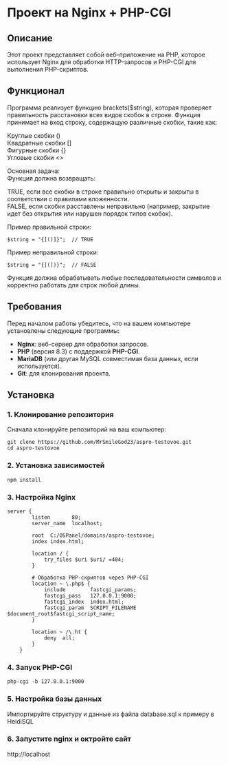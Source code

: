 # Проект на Nginx + PHP-CGI

## Описание
Этот проект представляет собой веб-приложение на PHP, которое использует Nginx для обработки HTTP-запросов и PHP-CGI для выполнения PHP-скриптов.

## Функционал
Программа реализует функцию brackets($string), которая проверяет правильность расстановки всех видов скобок в строке. Функция принимает на вход строку, содержащую различные скобки, такие как:

Круглые скобки () \
Квадратные скобки [] \
Фигурные скобки {} \
Угловые скобки <> 

Основная задача: \
Функция должна возвращать:

TRUE, если все скобки в строке правильно открыты и закрыты в соответствии с правилами вложенности. \
FALSE, если скобки расставлены неправильно (например, закрытие идет без открытия или нарушен порядок типов скобок).

Пример правильной строки:
```
$string = "{[()]}";  // TRUE
```
Пример неправильной строки:
```
$string = "{[(])}";  // FALSE
```
Функция должна обрабатывать любые последовательности символов и корректно работать для строк любой длины.

## Требования
Перед началом работы убедитесь, что на вашем компьютере установлены следующие программы:
- **Nginx**: веб-сервер для обработки запросов.
- **PHP** (версия 8.3) с поддержкой **PHP-CGI**.
- **MariaDB** (или другая MySQL совместимая база данных, если используется).
- **Git**: для клонирования проекта.

## Установка

### 1. Клонирование репозитория
Сначала клонируйте репозиторий на ваш компьютер:

```
git clone https://github.com/MrSmileGod23/aspro-testovoe.git
cd aspro-testovoe
```

### 2. Установка зависимостей

```
npm install
```

### 3. Настройка Nginx

```
server {
        listen       80;
        server_name  localhost;

        root  C:/OSPanel/domains/aspro-testovoe;
        index index.html;

        location / {
            try_files $uri $uri/ =404;
        }

        # Обработка PHP-скриптов через PHP-CGI
        location ~ \.php$ {
            include        fastcgi_params;
            fastcgi_pass   127.0.0.1:9000;
            fastcgi_index  index.html;
            fastcgi_param  SCRIPT_FILENAME  $document_root$fastcgi_script_name;
        }

        location ~ /\.ht {
            deny  all;
        }
    }
```

### 4. Запуск PHP-CGI

```
php-cgi -b 127.0.0.1:9000
```

### 5. Настройка базы данных

Импортируйте структуру и данные из файла database.sql к примеру в HeidiSQL

### 6. Запустите nginx и октройте сайт

http://localhost

